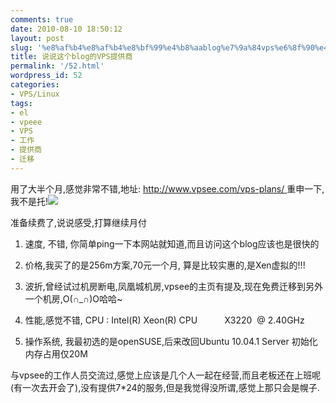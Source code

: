 ```yaml
---
comments: true
date: 2010-08-10 18:50:12
layout: post
slug: '%e8%af%b4%e8%af%b4%e8%bf%99%e4%b8%aablog%e7%9a%84vps%e6%8f%90%e4%be%9b%e5%95%86'
title: 说说这个blog的VPS提供商
permalink: '/52.html'
wordpress_id: 52
categories:
- VPS/Linux
tags:
- el
- vpeee
- VPS
- 工作
- 提供商
- 迁移
---
```


用了大半个月,感觉非常不错,地址: [http://www.vpsee.com/vps-plans/ ](http://www.vpsee.com/vps-plans/)重申一下,我不是托!![
](http://www.vpsee.com/vps-plans/)

准备续费了,说说感受,打算继续月付

1. 速度, 不错, 你简单ping一下本网站就知道,而且访问这个blog应该也是很快的

2. 价格,我买了的是256m方案,70元一个月, 算是比较实惠的,是Xen虚拟的!!!

3. 波折,曾经试过机房断电,凤凰城机房,vpsee的主页有提及,现在免费迁移到另外一个机房,O(∩_∩)O哈哈~

4. 性能,感觉不错, CPU : Intel(R) Xeon(R) CPU           X3220  @ 2.40GHz

5. 操作系统, 我最初选的是openSUSE,后来改回Ubuntu 10.04.1 Server 初始化内存占用仅20M

与vpsee的工作人员交流过,感觉上应该是几个人一起在经营,而且老板还在上班呢(有一次去开会了),没有提供7*24的服务,但是我觉得没所谓,感觉上那只会是幌子.
